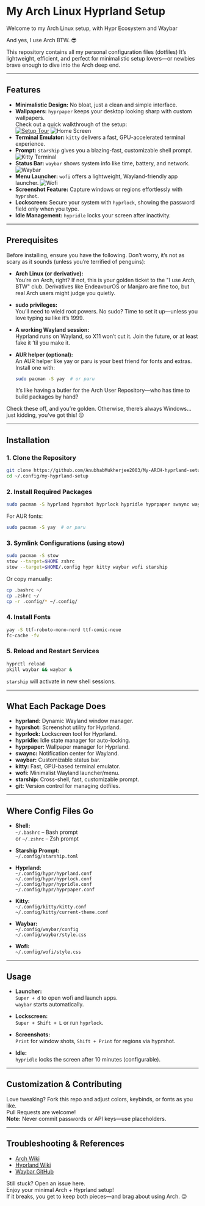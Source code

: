 # My Arch Linux Hyprland Setup

Welcome to my Arch Linux setup, with Hypr Ecosystem and Waybar

And yes, I use Arch BTW. 😎

This repository contains all my personal configuration files (dotfiles) It’s lightweight, efficient, and perfect for minimalistic setup lovers—or newbies brave enough to dive into the Arch deep end. 

---

## Features

- **Minimalistic Design:** No bloat, just a clean and simple interface.
- **Wallpapers:** `hyprpaper` keeps your desktop looking sharp with custom wallpapers.  
  Check out a quick walkthrough of the setup:  
  [![Setup Tour](pictures/homeScreen.png)](tour.mp4)
![Home Screen](pictures/homeScreen.png)
- **Terminal Emulator:** `kitty` delivers a fast, GPU-accelerated terminal experience.
- **Prompt:** `starship` gives you a blazing-fast, customizable shell prompt.
![Kitty Terminal](pictures/kitty.png)
- **Status Bar:** `waybar` shows system info like time, battery, and network.
  ![Waybar](pictures/waybar.png)
- **Menu Launcher:** `wofi` offers a lightweight, Wayland-friendly app launcher.
  ![Wofi](pictures/wofi.png)
- **Screenshot Feature:** Capture windows or regions effortlessly with `hyprshot`.
- **Lockscreen:** Secure your system with `hyprlock`, showing the password field only when you type.
- **Idle Management:** `hypridle` locks your screen after inactivity.
---
## Prerequisites

Before installing, ensure you have the following. Don’t worry, it’s not as scary as it sounds (unless you’re terrified of penguins):
- **Arch Linux (or derivative):**  
    You’re on Arch, right? If not, this is your golden ticket to the "I use Arch, BTW" club. Derivatives like EndeavourOS or Manjaro are fine too, but real Arch users might judge you quietly.

- **sudo privileges:**  
You’ll need to wield root powers. No sudo? Time to set it up—unless you love typing su like it’s 1999.
- **A working Wayland session:**  
     Hyprland runs on Wayland, so X11 won’t cut it. Join the future, or at least fake it ‘til you make it.

- **AUR helper (optional):**  
     An AUR helper like yay or paru is your best friend for fonts and extras. Install one with:
    ```sh
    sudo pacman -S yay  # or paru
    ```
    It’s like having a butler for the Arch User Repository—who has time to build packages by hand?

Check these off, and you’re golden. Otherwise, there’s always Windows… just kidding, you’ve got this! 😜

---

## Installation

### 1. Clone the Repository

```sh
git clone https://github.com/AnubhabMukherjee2003/My-ARCH-hyprland-setup.git ~/.config/my-hyprland-setup
cd ~/.config/my-hyprland-setup
```

### 2. Install Required Packages

```sh
sudo pacman -S hyprland hyprshot hyprlock hypridle hyprpaper swaync waybar kitty wofi starship git
```

For AUR fonts:

```sh
sudo pacman -S yay  # or paru
```

### 3. Symlink Configurations (using stow)

```sh
sudo pacman -S stow
stow --target=$HOME zshrc
stow --target=$HOME/.config hypr kitty waybar wofi starship
```

Or copy manually:

```sh
cp .bashrc ~/
cp .zshrc ~/
cp -r .config/* ~/.config/
```

### 4. Install Fonts

```sh
yay -S ttf-roboto-mono-nerd ttf-comic-neue
fc-cache -fv
```

### 5. Reload and Restart Services

```sh
hyprctl reload
pkill waybar && waybar &
```

`starship` will activate in new shell sessions.

---

## What Each Package Does

- **hyprland:** Dynamic Wayland window manager.
- **hyprshot:** Screenshot utility for Hyprland.
- **hyprlock:** Lockscreen tool for Hyprland.
- **hypridle:** Idle state manager for auto-locking.
- **hyprpaper:** Wallpaper manager for Hyprland.
- **swaync:** Notification center for Wayland.
- **waybar:** Customizable status bar.
- **kitty:** Fast, GPU-based terminal emulator.
- **wofi:** Minimalist Wayland launcher/menu.
- **starship:** Cross-shell, fast, customizable prompt.
- **git:** Version control for managing dotfiles.
---

## Where Config Files Go

- **Shell:**  
  `~/.bashrc` – Bash prompt  
  or
  `~/.zshrc` – Zsh prompt

- **Starship Prompt:**  
  `~/.config/starship.toml`

- **Hyprland:**  
  `~/.config/hypr/hyprland.conf`  
  `~/.config/hypr/hyprlock.conf`  
  `~/.config/hypr/hypridle.conf`  
  `~/.config/hypr/hyprpaper.conf`

- **Kitty:**  
  `~/.config/kitty/kitty.conf`  
  `~/.config/kitty/current-theme.conf`

- **Waybar:**  
  `~/.config/waybar/config`  
  `~/.config/waybar/style.css`

- **Wofi:**  
  `~/.config/wofi/style.css`

---

## Usage

- **Launcher:**  
  `Super + d` to open wofi and launch apps.  
  `waybar` starts automatically.

- **Lockscreen:**  
  `Super + Shift + L` or run `hyprlock`.

- **Screenshots:**  
  `Print` for window shots, `Shift + Print` for regions via hyprshot.

- **Idle:**  
  `hypridle` locks the screen after 10 minutes (configurable).

---

## Customization & Contributing

Love tweaking? Fork this repo and adjust colors, keybinds, or fonts as you like.  
Pull Requests are welcome!  
**Note:** Never commit passwords or API keys—use placeholders.

---

## Troubleshooting & References

- [Arch Wiki](https://wiki.archlinux.org/)
- [Hyprland Wiki](https://wiki.hyprland.org/)
- [Waybar GitHub](https://github.com/Alexays/Waybar)

Still stuck? Open an issue here.  
Enjoy your minimal Arch + Hyprland setup!  
If it breaks, you get to keep both pieces—and brag about using Arch. 😜
